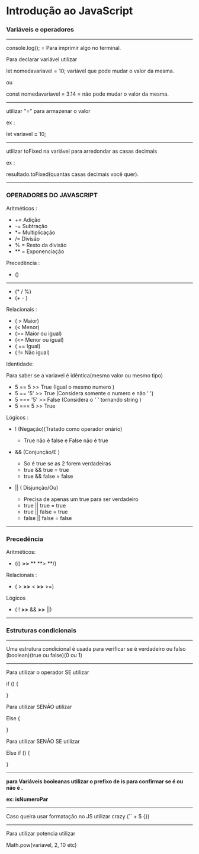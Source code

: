 # Introdução ao JavaScript

### Variáveis e operadores	

-------------------

console.log(); = Para imprimir algo no terminal.

Para declarar variável utilizar

let nomedavariavel = 10; variável que pode mudar o valor da mesma. 

ou 

const nomedavariavel = 3.14 = não pode mudar o valor da mesma.

-----------------

utilizar "=" para armazenar o valor 

ex : 

let variavel **=** 10;

-------------------------

utilizar toFixed na variável para arredondar as casas decimais 

ex :

resultado.toFixed(quantas casas decimais você quer).

--------------

### OPERADORES DO JAVASCRIPT

Aritméticos : 

* += Adição 
* -= Subtração 
* *= Multiplicação
* /= Divisão 
* % = Resto da divisão
* ** = Exponenciação 

Precedência :

* ()
* **
* (* / %)
* (+ - )

Relacionais : 

* ( > Maior)
* (< Menor)
* (>= Maior ou igual)
* (<= Menor ou igual)
* ( == Igual)
* ( != Não igual)

Identidade:

Para saber se a variavel é idêntica(mesmo valor ou mesmo tipo)

* 5 == 5 >> True (Igual o mesmo numero )
* 5 == '5' >> True (Considera somente o numero e não ' ')
* 5 === '5' >> False (Considera o ' ' tornando string )
* 5 === 5 >> True 

Lógicos : 

* ! (Negação)(Tratado como operador onário)
  * True não é false e False não é true 

* && (Conjunção/E )
  * So é true se as 2 forem verdadeiras 
  * true && true = true
  * true && false = false
* || ( Disjunção/Ou) 
  * Precisa de apenas um true para ser verdadeiro
  * true || true = true 
  * true || false = true
  * false || false = false

-----------------

### Precedência 

Aritméticos:

* (() **>>** ** **> **/)

Relacionais : 

* ( > **>>** <  **>>** >=)

Lógicos 

* ( ! **>>** && **>>** ||)



--------------

### Estruturas condicionais 

------------

Uma estrutura condicional é usada para verificar se é verdadeiro ou falso (boolean)(true ou false)(0 ou 1)

------------

Para utilizar o operador SE utilizar

if () {

}

Para utilizar SENÃO utilizar

Else {

}

Para utilizar SENÃO SE utilizar

Else if () {

}

--------------

**para Variáveis booleanas utilizar o prefixo de is  para confirmar se é ou não é .**

**ex: isNumeroPar**

-------------

Caso queira usar formatação no JS utilizar crazy (`` + $ {})

-------------------

Para utilizar potencia utilizar 

Math.pow(variavel, 2, 10 etc)
